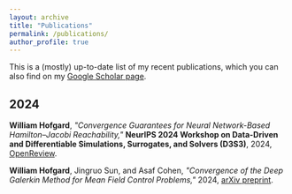 ```yaml
---
layout: archive
title: "Publications"
permalink: /publications/
author_profile: true
---
```


This is a (mostly) up-to-date list of my recent publications, which you can also find on my [Google Scholar page](https://scholar.google.com/citations?user=VJcUlLQAAAAJ&hl=en).

## 2024
**William Hofgard**, _"Convergence Guarantees for Neural Network-Based Hamilton–Jacobi Reachability,"_ **NeurIPS 2024 Workshop on Data-Driven and Differentiable Simulations, Surrogates, and Solvers (D3S3)**, 2024, [OpenReview](https://openreview.net/forum?id=SH1isYejz9).

**William Hofgard**, Jingruo Sun, and Asaf Cohen, _"Convergence of the Deep Galerkin Method for Mean Field Control Problems,"_ 2024, [arXiv preprint](https://arxiv.org/abs/2405.13346).

